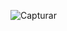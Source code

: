 ![Capturar](https://user-images.githubusercontent.com/61557867/128261536-53ded927-67ed-4337-8c46-d75ef00dceb3.PNG)
